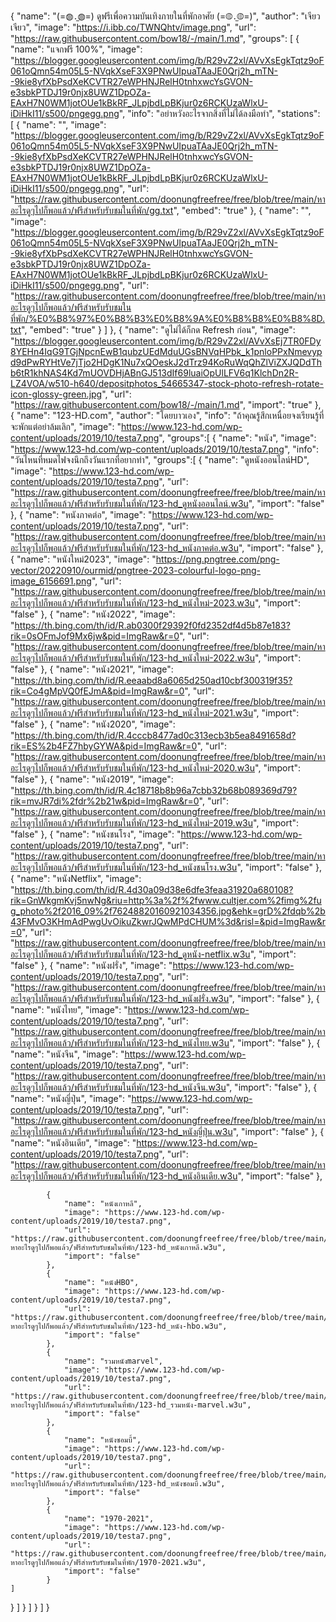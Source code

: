 {
	"name": "(=◍․̫◍=) ดูฟรีเพื่อความบันเทิงภายในที่พักอาศัย (=◍․̫◍=)",
	"author": "เจียว เจียว",
	"image": "https://i.ibb.co/TWNQhtv/image.png",
	"url": "https://raw.githubusercontent.com/bow18/-/main/1.md",
	"groups": [
    {
        "name": "แจกฟรี 100%",
        "image": "https://blogger.googleusercontent.com/img/b/R29vZ2xl/AVvXsEgkTqtz9oF061oQmn54m05L5-NVqkXseF3X9PNwUIpuaTAaJE0Qrj2h_mTN--9kie8yfXbPsdXeKCVTR27eWPHNJRelH0tnhxwcYsGVON-e3sbkPTDJ19r0njx8UWZ1DpOZa-EAxH7N0WM1jotOUe1kBkRF_JLpjbdLpBKjur0z6RCKUzaWlxU-iDiHkI11/s500/pngegg.png",
        "info": "อย่าหวังอะไรจากสิ่งที่ไม่ได้ลงมือทำ",
		"stations": [
	{
		"name": "",
		"image": "https://blogger.googleusercontent.com/img/b/R29vZ2xl/AVvXsEgkTqtz9oF061oQmn54m05L5-NVqkXseF3X9PNwUIpuaTAaJE0Qrj2h_mTN--9kie8yfXbPsdXeKCVTR27eWPHNJRelH0tnhxwcYsGVON-e3sbkPTDJ19r0njx8UWZ1DpOZa-EAxH7N0WM1jotOUe1kBkRF_JLpjbdLpBKjur0z6RCKUzaWlxU-iDiHkI11/s500/pngegg.png",
		"url": "https://raw.githubusercontent.com/doonungfreefree/free/blob/tree/main/หาอะไรดูๆไปก็พอแล้ว/ฟรีสำหรับรับชมในที่พัก/gg.txt",
		"embed": "true"
	},
	{
		"name": "",
		"image": "https://blogger.googleusercontent.com/img/b/R29vZ2xl/AVvXsEgkTqtz9oF061oQmn54m05L5-NVqkXseF3X9PNwUIpuaTAaJE0Qrj2h_mTN--9kie8yfXbPsdXeKCVTR27eWPHNJRelH0tnhxwcYsGVON-e3sbkPTDJ19r0njx8UWZ1DpOZa-EAxH7N0WM1jotOUe1kBkRF_JLpjbdLpBKjur0z6RCKUzaWlxU-iDiHkI11/s500/pngegg.png",
		"url": "https://raw.githubusercontent.com/doonungfreefree/free/blob/tree/main/หาอะไรดูๆไปก็พอแล้ว/ฟรีสำหรับรับชมในที่พัก/%E0%B8%97%E0%B8%B3%E0%B8%9A%E0%B8%B8%E0%B8%8D.txt",
		"embed": "true"
	}
	]
	},
	{
		"name": "ดูไม่ได้ก็กด Refresh ก่อน",
		"image": "https://blogger.googleusercontent.com/img/b/R29vZ2xl/AVvXsEj7TR0FDy8YEHn4IqG9TGjNpcnEwB1qubzUEdMduUGsBNVqHPbk_k1pnloPPxNmevypd9dPwRYHtVe7jTjo2HDgK1Nu7xQOeskJ2dTrz94KoRuWqQhZlViZXJQDdThb6tR1khNAS4Kd7mUOVDHjABnGJ513dIf69luaiOpUlLFV6q1KlchDn2R-LZ4VOA/w510-h640/depositphotos_54665347-stock-photo-refresh-rotate-icon-glossy-green.jpg",
		"url": "https://raw.githubusercontent.com/bow18/-/main/1.md",
		"import": "true"
	},
	{
		"name": "123-HD.com",
		"author": "โดยบาวเอง",
		"info": "ถ้าคุณรู้สึกเหนื่อยจงเรียนรู้ที่จะพักแต่อย่าล้มเลิก",
		"image": "https://www.123-hd.com/wp-content/uploads/2019/10/testa7.png",
		"groups":[
		{
			"name": "หนัง",
			"image": "https://www.123-hd.com/wp-content/uploads/2019/10/testa7.png",
			"info": "วันไหนที่หมดไฟจงนึกถึงวันแรกที่อยากทำ",
			"groups":[
			{
				"name": "ดูหนังออนไลน์HD",
				"image": "https://www.123-hd.com/wp-content/uploads/2019/10/testa7.png",
				"url": "https://raw.githubusercontent.com/doonungfreefree/free/blob/tree/main/หาอะไรดูๆไปก็พอแล้ว/ฟรีสำหรับรับชมในที่พัก/123-hd_ดูหนังออนไลน์.w3u",
				"import": "false"
			},
			{
				"name": "หนังภาคต่อ",
				"image": "https://www.123-hd.com/wp-content/uploads/2019/10/testa7.png",
				"url": "https://raw.githubusercontent.com/doonungfreefree/free/blob/tree/main/หาอะไรดูๆไปก็พอแล้ว/ฟรีสำหรับรับชมในที่พัก/123-hd_หนังภาคต่อ.w3u",
				"import": "false"
			},
			{
				"name": "หนังใหม่2023",
				"image": "https://png.pngtree.com/png-vector/20220910/ourmid/pngtree-2023-colourful-logo-png-image_6156691.png",
				"url": "https://raw.githubusercontent.com/doonungfreefree/free/blob/tree/main/หาอะไรดูๆไปก็พอแล้ว/ฟรีสำหรับรับชมในที่พัก/123-hd_หนังใหม่-2023.w3u",
				"import": "false"
			},
			{
				"name": "หนัง2022",
				"image": "https://th.bing.com/th/id/R.ab0300f29392f0fd2352df4d5b87e183?rik=0sOFmJof9Mx6jw&pid=ImgRaw&r=0",
				"url": "https://raw.githubusercontent.com/doonungfreefree/free/blob/tree/main/หาอะไรดูๆไปก็พอแล้ว/ฟรีสำหรับรับชมในที่พัก/123-hd_หนังใหม่-2022.w3u",
				"import": "false"
			},
				{
				"name": "หนัง2021",
				"image": "https://th.bing.com/th/id/R.eeaabd8a6065d250ad10cbf300319f35?rik=Co4gMpVQ0fEJmA&pid=ImgRaw&r=0",
				"url": "https://raw.githubusercontent.com/doonungfreefree/free/blob/tree/main/หาอะไรดูๆไปก็พอแล้ว/ฟรีสำหรับรับชมในที่พัก/123-hd_หนังใหม่-2021.w3u",
				"import": "false"
			},
			{
				"name": "หนัง2020",
				"image": "https://th.bing.com/th/id/R.4cccb8477ad0c313ecb3b5ea8491658d?rik=ES%2b4FZ7hbyGYWA&pid=ImgRaw&r=0",
				"url": "https://raw.githubusercontent.com/doonungfreefree/free/blob/tree/main/หาอะไรดูๆไปก็พอแล้ว/ฟรีสำหรับรับชมในที่พัก/123-hd_หนังใหม่-2020.w3u",
				"import": "false"
			},
			{
				"name": "หนัง2019",
				"image": "https://th.bing.com/th/id/R.4c18718b8b96a7cbb32b68b089369d79?rik=mvJR7di%2fdr%2b21w&pid=ImgRaw&r=0",
				"url": "https://raw.githubusercontent.com/doonungfreefree/free/blob/tree/main/หาอะไรดูๆไปก็พอแล้ว/ฟรีสำหรับรับชมในที่พัก/123-hd_หนังใหม่-2019.w3u",
				"import": "false"
			},
			{
				"name": "หนังชนโรง",
				"image": "https://www.123-hd.com/wp-content/uploads/2019/10/testa7.png",
				"url": "https://raw.githubusercontent.com/doonungfreefree/free/blob/tree/main/หาอะไรดูๆไปก็พอแล้ว/ฟรีสำหรับรับชมในที่พัก/123-hd_หนังชนโรง.w3u",
				"import": "false"
			},
			{
				"name": "หนังNetflix",
				"image": "https://th.bing.com/th/id/R.4d30a09d38e6dfe3feaa31920a680108?rik=GnWkgmKvj5nwNg&riu=http%3a%2f%2fwww.cultjer.com%2fimg%2fug_photo%2f2016_09%2f76248820160921034356.jpg&ehk=grD%2fdqb%2b43FMvO3KHmAdPwgUvOikuZkwrJQwMPdCHUM%3d&risl=&pid=ImgRaw&r=0",
				"url": "https://raw.githubusercontent.com/doonungfreefree/free/blob/tree/main/หาอะไรดูๆไปก็พอแล้ว/ฟรีสำหรับรับชมในที่พัก/123-hd_ดูหนัง-netflix.w3u",
				"import": "false"
			},
			{
				"name": "หนังฝรั่ง",
				"image": "https://www.123-hd.com/wp-content/uploads/2019/10/testa7.png",
				"url": "https://raw.githubusercontent.com/doonungfreefree/free/blob/tree/main/หาอะไรดูๆไปก็พอแล้ว/ฟรีสำหรับรับชมในที่พัก/123-hd_หนังฝรั่ง.w3u",
				"import": "false"
			},
			{
				"name": "หนังไทย",
				"image": "https://www.123-hd.com/wp-content/uploads/2019/10/testa7.png",
				"url": "https://raw.githubusercontent.com/doonungfreefree/free/blob/tree/main/หาอะไรดูๆไปก็พอแล้ว/ฟรีสำหรับรับชมในที่พัก/123-hd_หนังไทย.w3u",
				"import": "false"
			},
			{
				"name": "หนังจีน",
				"image": "https://www.123-hd.com/wp-content/uploads/2019/10/testa7.png",
				"url": "https://raw.githubusercontent.com/doonungfreefree/free/blob/tree/main/หาอะไรดูๆไปก็พอแล้ว/ฟรีสำหรับรับชมในที่พัก/123-hd_หนังจีน.w3u",
				"import": "false"
			},
			{
				"name": "หนังญี่ปุ่น",
				"image": "https://www.123-hd.com/wp-content/uploads/2019/10/testa7.png",
				"url": "https://raw.githubusercontent.com/doonungfreefree/free/blob/tree/main/หาอะไรดูๆไปก็พอแล้ว/ฟรีสำหรับรับชมในที่พัก/123-hd_หนังญี่ปุ่น.w3u",
				"import": "false"
			},
			{
				"name": "หนังอินเดีย",
				"image": "https://www.123-hd.com/wp-content/uploads/2019/10/testa7.png",
				"url": "https://raw.githubusercontent.com/doonungfreefree/free/blob/tree/main/หาอะไรดูๆไปก็พอแล้ว/ฟรีสำหรับรับชมในที่พัก/123-hd_หนังอินเดีย.w3u",
				"import": "false"
			},

			{
				"name": "หนังเกาหลี",
				"image": "https://www.123-hd.com/wp-content/uploads/2019/10/testa7.png",
				"url": "https://raw.githubusercontent.com/doonungfreefree/free/blob/tree/main/หาอะไรดูๆไปก็พอแล้ว/ฟรีสำหรับรับชมในที่พัก/123-hd_หนังเกาหลี.w3u",
				"import": "false"
			},
			{
				"name": "หนังHBO",
				"image": "https://www.123-hd.com/wp-content/uploads/2019/10/testa7.png",
				"url": "https://raw.githubusercontent.com/doonungfreefree/free/blob/tree/main/หาอะไรดูๆไปก็พอแล้ว/ฟรีสำหรับรับชมในที่พัก/123-hd_หนัง-hbo.w3u",
				"import": "false"
			},
			{
				"name": "รวมหนังmarvel",
				"image": "https://www.123-hd.com/wp-content/uploads/2019/10/testa7.png",
				"url": "https://raw.githubusercontent.com/doonungfreefree/free/blob/tree/main/หาอะไรดูๆไปก็พอแล้ว/ฟรีสำหรับรับชมในที่พัก/123-hd_รวมหนัง-marvel.w3u",
				"import": "false"
			},
			{
				"name": "หนังซอมบี้",
				"image": "https://www.123-hd.com/wp-content/uploads/2019/10/testa7.png",
				"url": "https://raw.githubusercontent.com/doonungfreefree/free/blob/tree/main/หาอะไรดูๆไปก็พอแล้ว/ฟรีสำหรับรับชมในที่พัก/123-hd_หนังซอมบี้.w3u",
				"import": "false"
			},
			{
				"name": "1970-2021",
				"image": "https://www.123-hd.com/wp-content/uploads/2019/10/testa7.png",
				"url": "https://raw.githubusercontent.com/doonungfreefree/free/blob/tree/main/หาอะไรดูๆไปก็พอแล้ว/ฟรีสำหรับรับชมในที่พัก/1970-2021.w3u",
				"import": "false"
			}
    ]
}
		  ]
		}
	  ]
	}
  ]
}
